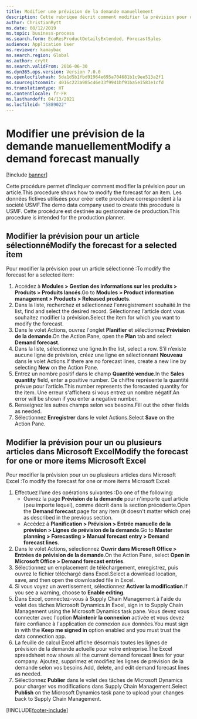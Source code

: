 ```yaml
---
title: Modifier une prévision de la demande manuellement
description: Cette rubrique décrit comment modifier la prévision pour un article
author: ChristianRytt
ms.date: 08/12/2019
ms.topic: business-process
ms.search.form: EcoResProductDetailsExtended, ForecastSales
audience: Application User
ms.reviewer: kamaybac
ms.search.region: Global
ms.author: crytt
ms.search.validFrom: 2016-06-30
ms.dyn365.ops.version: Version 7.0.0
ms.openlocfilehash: 5da1d5b1fbd91964e695a704681b1c9ee513a2f1
ms.sourcegitcommit: 4016c223a985c46e33f9941bf91ba5e1583e1cfd
ms.translationtype: HT
ms.contentlocale: fr-FR
ms.lasthandoff: 04/13/2021
ms.locfileid: "5889022"
---
```

# <a name="modify-a-demand-forecast-manually"></a><span data-ttu-id="0108e-103">Modifier une prévision de la demande manuellement</span><span class="sxs-lookup"><span data-stu-id="0108e-103">Modify a demand forecast manually</span></span>

[!include [banner](../../includes/banner.md)]

<span data-ttu-id="0108e-104">Cette procédure permet d’indiquer comment modifier la prévision pour un article.</span><span class="sxs-lookup"><span data-stu-id="0108e-104">This procedure shows how to modify the forecast for an item.</span></span> <span data-ttu-id="0108e-105">Les données fictives utilisées pour créer cette procédure correspondent à la société USMF.</span><span class="sxs-lookup"><span data-stu-id="0108e-105">The demo data company used to create this procedure is USMF.</span></span> <span data-ttu-id="0108e-106">Cette procédure est destinée au gestionnaire de production.</span><span class="sxs-lookup"><span data-stu-id="0108e-106">This procedure is intended for the production planner.</span></span>

## <a name="modify-the-forecast-for-a-selected-item"></a><span data-ttu-id="0108e-107">Modifier la prévision pour un article sélectionné</span><span class="sxs-lookup"><span data-stu-id="0108e-107">Modify the forecast for a selected item</span></span>

<span data-ttu-id="0108e-108">Pour modifier la prévision pour un article sélectionné :</span><span class="sxs-lookup"><span data-stu-id="0108e-108">To modify the forecast for a selected item:</span></span>

1. <span data-ttu-id="0108e-109">Accédez à **Modules \> Gestion des informations sur les produits \> Produits \> Produits lancés**.</span><span class="sxs-lookup"><span data-stu-id="0108e-109">Go to **Modules \> Product information management \> Products \> Released products**.</span></span>
1. <span data-ttu-id="0108e-110">Dans la liste, recherchez et sélectionnez l'enregistrement souhaité.</span><span class="sxs-lookup"><span data-stu-id="0108e-110">In the list, find and select the desired record.</span></span> <span data-ttu-id="0108e-111">Sélectionnez l’article dont vous souhaitez modifier la prévision.</span><span class="sxs-lookup"><span data-stu-id="0108e-111">Select the item for which you want to modify the forecast.</span></span>
1. <span data-ttu-id="0108e-112">Dans le volet Actions, ouvrez l'onglet **Planifier** et sélectionnez **Prévision de la demande**.</span><span class="sxs-lookup"><span data-stu-id="0108e-112">On the Action Pane, open the **Plan** tab and select **Demand forecast**.</span></span>
1. <span data-ttu-id="0108e-113">Dans la liste, sélectionnez une ligne.</span><span class="sxs-lookup"><span data-stu-id="0108e-113">In the list, select a row.</span></span> <span data-ttu-id="0108e-114">S’il n’existe aucune ligne de prévision, créez une ligne en sélectionnant **Nouveau** dans le volet Actions.</span><span class="sxs-lookup"><span data-stu-id="0108e-114">If there are no forecast lines, create a new line by selecting **New** on the Action Pane.</span></span>  
1. <span data-ttu-id="0108e-115">Entrez un nombre positif dans le champ **Quantité vendue**.</span><span class="sxs-lookup"><span data-stu-id="0108e-115">In the **Sales quantity** field, enter a positive number.</span></span> <span data-ttu-id="0108e-116">Ce chiffre représente la quantité prévue pour l’article.</span><span class="sxs-lookup"><span data-stu-id="0108e-116">This number represents the forecasted quantity for the item.</span></span> <span data-ttu-id="0108e-117">Une erreur s'affichera si vous entrez un nombre négatif.</span><span class="sxs-lookup"><span data-stu-id="0108e-117">An error will be shown if you enter a negative number.</span></span>
1. <span data-ttu-id="0108e-118">Renseignez les autres champs selon vos besoins.</span><span class="sxs-lookup"><span data-stu-id="0108e-118">Fill out the other fields as needed.</span></span>
1. <span data-ttu-id="0108e-119">Sélectionnez **Enregistrer** dans le volet Actions.</span><span class="sxs-lookup"><span data-stu-id="0108e-119">Select **Save** on the Action Pane.</span></span>

## <a name="modify-the-forecast-for-one-or-more-items-microsoft-excel"></a><span data-ttu-id="0108e-120">Modifier la prévision pour un ou plusieurs articles dans Microsoft Excel</span><span class="sxs-lookup"><span data-stu-id="0108e-120">Modify the forecast for one or more items Microsoft Excel</span></span>

<span data-ttu-id="0108e-121">Pour modifier la prévision pour un ou plusieurs articles dans Microsoft Excel :</span><span class="sxs-lookup"><span data-stu-id="0108e-121">To modify the forecast for one or more items Microsoft Excel:</span></span>

1. <span data-ttu-id="0108e-122">Effectuez l’une des opérations suivantes :</span><span class="sxs-lookup"><span data-stu-id="0108e-122">Do one of the following:</span></span>
    - <span data-ttu-id="0108e-123">Ouvrez la page **Prévision de la demande** pour n'importe quel article (peu importe lequel), comme décrit dans la section précédente.</span><span class="sxs-lookup"><span data-stu-id="0108e-123">Open the **Demand forecast** page for any item (it doesn't matter which one) as described in the previous section.</span></span>
    - <span data-ttu-id="0108e-124">Accédez à **Planification \> Prévision \> Entrée manuelle de la prévision \> Lignes de prévision de la demande**.</span><span class="sxs-lookup"><span data-stu-id="0108e-124">Go to **Master planning \> Forecasting \> Manual forecast entry \> Demand forecast lines**.</span></span>
1. <span data-ttu-id="0108e-125">Dans le volet Actions, sélectionnez **Ouvrir dans Microsoft Office \> Entrées de prévision de la demande**.</span><span class="sxs-lookup"><span data-stu-id="0108e-125">On the Action Pane, select **Open in Microsoft Office \> Demand forecast entries**.</span></span>
1. <span data-ttu-id="0108e-126">Sélectionnez un emplacement de téléchargement, enregistrez, puis ouvrez le fichier téléchargé dans Excel.</span><span class="sxs-lookup"><span data-stu-id="0108e-126">Select a download location, save, and then open the downloaded file in Excel.</span></span>
1. <span data-ttu-id="0108e-127">Si vous voyez un avertissement, sélectionnez **Activer la modification**.</span><span class="sxs-lookup"><span data-stu-id="0108e-127">If you see a warning, choose to **Enable editing**.</span></span>
1. <span data-ttu-id="0108e-128">Dans Excel, connectez-vous à Supply Chain Management à l'aide du volet des tâches Microsoft Dynamics.</span><span class="sxs-lookup"><span data-stu-id="0108e-128">In Excel, sign in to Supply Chain Management using the Microsoft Dynamics task pane.</span></span> <span data-ttu-id="0108e-129">Vous devez vous connecter avec l'option **Maintenir la connexion** activée et vous devez faire confiance à l'application de connexion aux données.</span><span class="sxs-lookup"><span data-stu-id="0108e-129">You must sign in with the **Keep me signed in** option enabled and you must trust the data connection app.</span></span>
1. <span data-ttu-id="0108e-130">La feuille de calcul Excel affiche désormais toutes les lignes de prévision de la demande actuelle pour votre entreprise.</span><span class="sxs-lookup"><span data-stu-id="0108e-130">The Excel spreadsheet now shows all the current demand forecast lines for your company.</span></span>  <span data-ttu-id="0108e-131">Ajoutez, supprimez et modifiez les lignes de prévision de la demande selon vos besoins.</span><span class="sxs-lookup"><span data-stu-id="0108e-131">Add, delete, and edit demand forecast lines as needed.</span></span>
1. <span data-ttu-id="0108e-132">Sélectionnez **Publier** dans le volet des tâches de Microsoft Dynamics pour charger vos modifications dans Supply Chain Management.</span><span class="sxs-lookup"><span data-stu-id="0108e-132">Select **Publish** on the Microsoft Dynamics task pane to upload your changes back to Supply Chain Management.</span></span>


[!INCLUDE[footer-include](../../../includes/footer-banner.md)]
